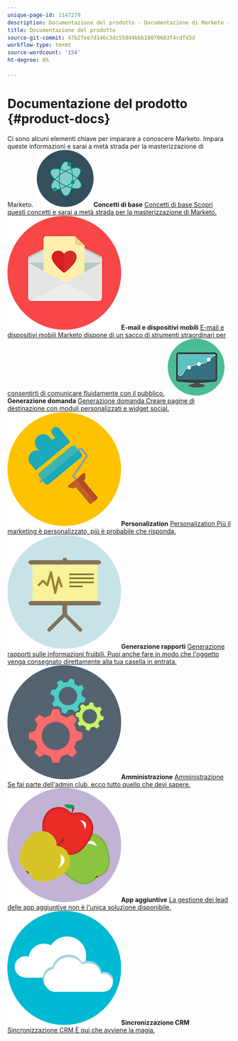```yaml
---
unique-page-id: 1147279
description: Documentazione del prodotto - Documentazione di Marketo - Documentazione del prodotto
title: Documentazione del prodotto
source-git-commit: 47b2fee7d146c3dc558d4bbb10070683f4cdfd3d
workflow-type: tm+mt
source-wordcount: '154'
ht-degree: 0%

---
```



# Documentazione del prodotto {#product-docs}

Ci sono alcuni elementi chiave per imparare a conoscere Marketo. Impara queste informazioni e sarai a metà strada per la masterizzazione di Marketo.
**&#x200B; ![Concetti di base](assets/education-science-12.png)Concetti di base** [Concetti di base Scopri questi concetti e sarai a metà strada per la masterizzazione di Marketo.](product-docs/core-marketo-concepts.md)     **&#x200B; ![E-mail e dispositivi mobili](assets/valentine-day-10.png)E-mail e dispositivi mobili** [E-mail e dispositivi mobili Marketo dispone di un sacco di strumenti straordinari per consentirti di comunicare fluidamente con il pubblico.](https://docs.marketo.com/pages/viewpage.action?pageId=557076)     **&#x200B; ![Generazione domanda](assets/seo-04.png)Generazione domanda** [Generazione domanda Creare pagine di destinazione con moduli personalizzati e widget social.](product-docs/demand-generation.md)     **&#x200B; ![Personalization](assets/graphic-design-tools-19.png)Personalization** [Personalization Più il marketing è personalizzato, più è probabile che risponda.](product-docs/personalization.md)     **&#x200B; ![Generazione rapporti](assets/office-21.png)Generazione rapporti** [Generazione rapporti sulle informazioni fruibili. Puoi anche fare in modo che l&#39;oggetto venga consegnato direttamente alla tua casella in entrata.](product-docs/reporting.md)     **&#x200B; ![Amministrazione](assets/technology-08.png)Amministrazione** [Amministrazione Se fai parte dell&#39;admin club, ecco tutto quello che devi sapere.](https://docs.marketo.com/display/DOCS/Administration)     **&#x200B; ![App aggiuntive](assets/food-10.png)App aggiuntive** [La gestione dei lead delle app aggiuntive non è l&#39;unica soluzione disponibile.](product-docs/additional-apps.md)     **&#x200B; ![Sincronizzazione CRM](assets/seo-33.png)Sincronizzazione CRM** [Sincronizzazione CRM È qui che avviene la magia.](product-docs/crm-sync.md)